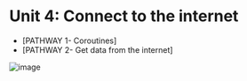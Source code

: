 # Unit 4: Connect to the internet

- [PATHWAY 1- Coroutines]
- [PATHWAY 2- Get data from the internet]

![image](https://user-images.githubusercontent.com/52282493/139444252-d9837715-3b18-49e8-83a2-096d1215bab8.png)